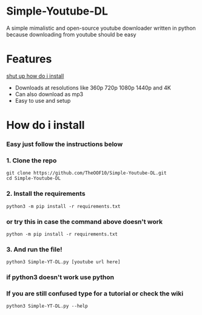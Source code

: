 # Simple-Youtube-DL
A simple mimalistic and open-source youtube downloader written in python because downloading from youtube should be easy
# Features
[shut up how do i install](#how-do-i-install)
<br>
* Downloads at resolutions like 360p 720p 1080p 1440p and 4K
* Can also download as mp3
* Easy to use and setup
# How do i install
### Easy just follow the instructions below
### 1. Clone the repo
```
git clone https://github.com/TheOOF10/Simple-Youtube-DL.git
cd Simple-Youtube-DL
```
### 2. Install the requirements
```
python3 -m pip install -r requirements.txt
```
### or try this in case the command above doesn't work
```
python -m pip install -r requirements.txt
```
### 3. And run the file!
```
python3 Simple-YT-DL.py [youtube url here]
```
### if python3 doesn't work use python
### If you are still confused type for a tutorial or check the wiki
```
python3 Simple-YT-DL.py --help
```
